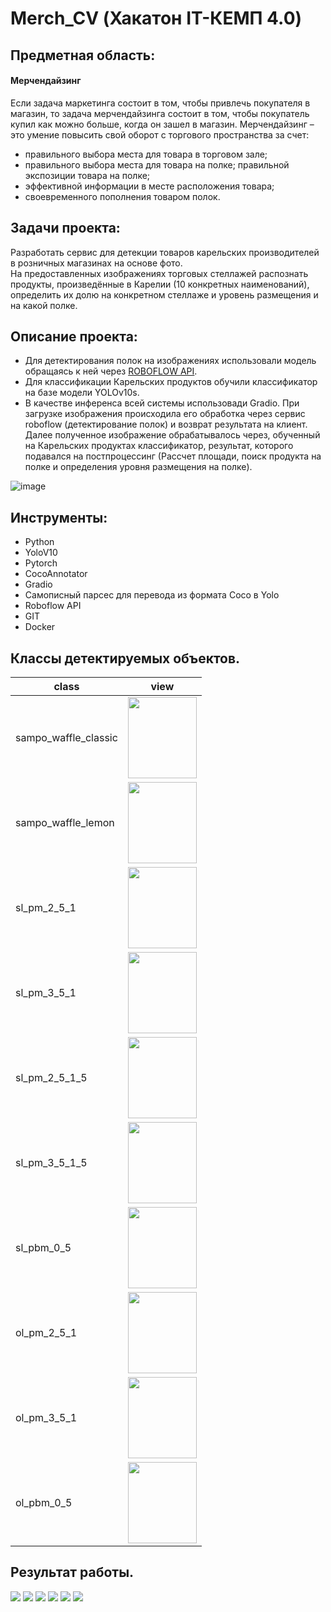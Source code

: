 # Merch_CV (Хакатон IT-КЕМП 4.0)

## Предметная область:  
#### Мерчендайзинг  
Если задача маркетинга состоит в том, чтобы привлечь покупателя в магазин, то задача мерчендайзинга состоит в том, чтобы покупатель купил как можно больше, когда он зашел в магазин.
Мерчендайзинг – это умение повысить свой оборот с торгового пространства за счет:

* правильного выбора места для товара в торговом зале;
* правильного выбора места для товара на полке; правильной экспозиции товара на полке;
* эффективной информации в месте расположения товара;
* своевременного пополнения товаром полок.

## Задачи проекта:
Разработать сервис для детекции товаров карельских производителей в розничных магазинах на основе фото.  
На предоставленных изображениях торговых стеллажей распознать продукты, произведённые в Карелии (10 конкретных наименований), определить их долю на конкретном стеллаже и уровень размещения и на какой полке.

## Описание проекта:  
* Для детектирования полок на изображениях использовали модель обращаясь к ней через [ROBOFLOW API](https://universe.roboflow.com/shelfdetect-yzkro/shelves-ugxt3).
* Для классификации Карельских продуктов обучили классификатор на базе модели YOLOv10s.
* В качестве инференcа всей системы использовади Gradio. При загрузке изображения происходила его обработка через сервис roboflow (детектирование полок) и возврат результата на клиент. Далее полученное изображение обрабатывалось через, обученный на Карельских продуктах классификатор, результат, которого подавался на постпроцессинг (Рассчет площади, поиск продукта на полке и определения уровня размещения на полке).
    
![image](https://github.com/user-attachments/assets/42684944-0886-4936-96ab-4fe5ff8bf02b)

## Инструменты:
* Python
* YoloV10
* Pytorch
* CocoAnnotator
* Gradio
* Самописный парсес для перевода из формата Coco в Yolo
* Roboflow API
* GIT
* Docker

## Классы детектируемых объектов.

| class                | view |
|----------------------|------|
| sampo_waffle_classic |<image src="face_images/vafles.png" width="110" height="130">|
| sampo_waffle_lemon   |<image src="face_images/vafles2.png" width="110" height="130">|
| sl_pm_2_5_1          |<image src="face_images/milk1.png" width="110" height="130">|
| sl_pm_3_5_1          |<image src="face_images/milk2.png" width="110" height="130">|
| sl_pm_2_5_1_5        |<image src="face_images/milk3.png" width="110" height="130">|
| sl_pm_3_5_1_5        |<image src="face_images/milk4.png" width="110" height="130">|
| sl_pbm_0_5           |<image src="face_images/milk5.png" width="110" height="130">|
| ol_pm_2_5_1          |<image src="face_images/milk6.png" width="110" height="130">|
| ol_pm_3_5_1          |<image src="face_images/milk7.png" width="110" height="130">|
| ol_pbm_0_5           |<image src="face_images/milk8.png" width="110" height="130">|

## Результат работы.  
<image src="face_images/itog2.jpg"> <image src="face_images/itog1.jpg"> <image src="face_images/test1.jpg"> <image src="face_images/test2.jpg"> <image src="face_images/test4й6.jpg"> <image src="face_images/test46.jpg">

